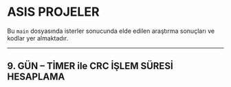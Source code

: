 # ASIS PROJELER

Bu `main` dosyasında isterler sonucunda elde edilen araştırma sonuçları ve kodlar yer almaktadır.

---

## 9. GÜN – TİMER ile CRC İŞLEM SÜRESİ HESAPLAMA



